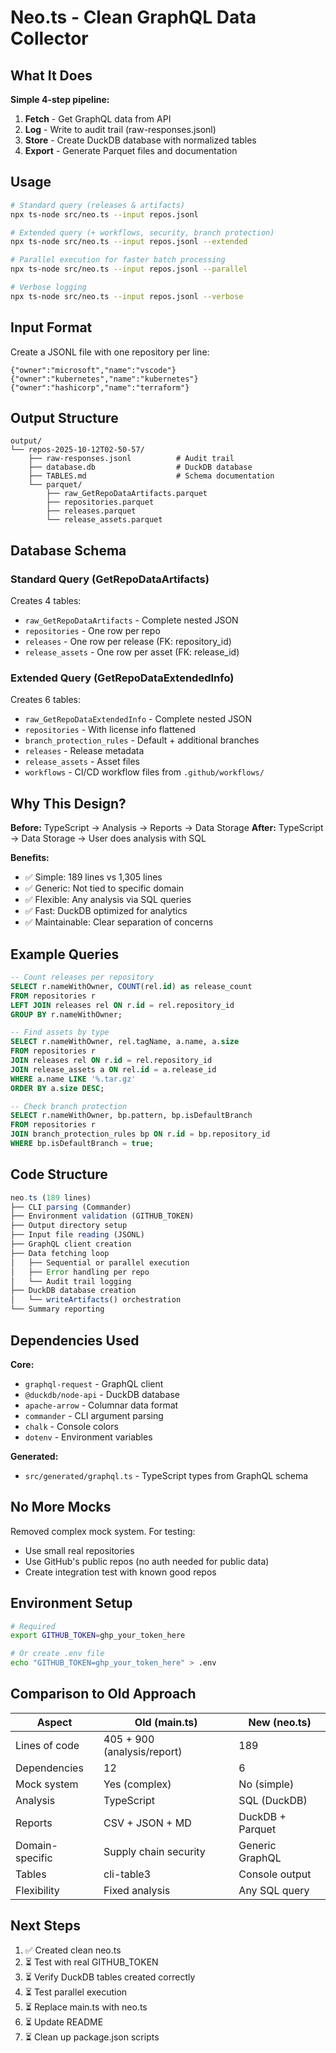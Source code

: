 # Neo.ts - Clean GraphQL Data Collector

## What It Does

**Simple 4-step pipeline:**
1. **Fetch** - Get GraphQL data from API
2. **Log** - Write to audit trail (raw-responses.jsonl)
3. **Store** - Create DuckDB database with normalized tables
4. **Export** - Generate Parquet files and documentation

## Usage

```bash
# Standard query (releases & artifacts)
npx ts-node src/neo.ts --input repos.jsonl

# Extended query (+ workflows, security, branch protection)
npx ts-node src/neo.ts --input repos.jsonl --extended

# Parallel execution for faster batch processing
npx ts-node src/neo.ts --input repos.jsonl --parallel

# Verbose logging
npx ts-node src/neo.ts --input repos.jsonl --verbose
```

## Input Format

Create a JSONL file with one repository per line:

```jsonl
{"owner":"microsoft","name":"vscode"}
{"owner":"kubernetes","name":"kubernetes"}
{"owner":"hashicorp","name":"terraform"}
```

## Output Structure

```
output/
└── repos-2025-10-12T02-50-57/
    ├── raw-responses.jsonl          # Audit trail
    ├── database.db                  # DuckDB database
    ├── TABLES.md                    # Schema documentation
    └── parquet/
        ├── raw_GetRepoDataArtifacts.parquet
        ├── repositories.parquet
        ├── releases.parquet
        └── release_assets.parquet
```

## Database Schema

### Standard Query (GetRepoDataArtifacts)
Creates 4 tables:
- `raw_GetRepoDataArtifacts` - Complete nested JSON
- `repositories` - One row per repo
- `releases` - One row per release (FK: repository_id)
- `release_assets` - One row per asset (FK: release_id)

### Extended Query (GetRepoDataExtendedInfo)  
Creates 6 tables:
- `raw_GetRepoDataExtendedInfo` - Complete nested JSON
- `repositories` - With license info flattened
- `branch_protection_rules` - Default + additional branches
- `releases` - Release metadata
- `release_assets` - Asset files
- `workflows` - CI/CD workflow files from `.github/workflows/`

## Why This Design?

**Before:** TypeScript → Analysis → Reports → Data Storage
**After:** TypeScript → Data Storage → User does analysis with SQL

**Benefits:**
- ✅ Simple: 189 lines vs 1,305 lines
- ✅ Generic: Not tied to specific domain
- ✅ Flexible: Any analysis via SQL queries
- ✅ Fast: DuckDB optimized for analytics
- ✅ Maintainable: Clear separation of concerns

## Example Queries

```sql
-- Count releases per repository
SELECT r.nameWithOwner, COUNT(rel.id) as release_count
FROM repositories r
LEFT JOIN releases rel ON r.id = rel.repository_id
GROUP BY r.nameWithOwner;

-- Find assets by type
SELECT r.nameWithOwner, rel.tagName, a.name, a.size
FROM repositories r
JOIN releases rel ON r.id = rel.repository_id
JOIN release_assets a ON rel.id = a.release_id
WHERE a.name LIKE '%.tar.gz'
ORDER BY a.size DESC;

-- Check branch protection
SELECT r.nameWithOwner, bp.pattern, bp.isDefaultBranch
FROM repositories r
JOIN branch_protection_rules bp ON r.id = bp.repository_id
WHERE bp.isDefaultBranch = true;
```

## Code Structure

```typescript
neo.ts (189 lines)
├── CLI parsing (Commander)
├── Environment validation (GITHUB_TOKEN)
├── Output directory setup
├── Input file reading (JSONL)
├── GraphQL client creation
├── Data fetching loop
│   ├── Sequential or parallel execution
│   ├── Error handling per repo
│   └── Audit trail logging
├── DuckDB database creation
│   └── writeArtifacts() orchestration
└── Summary reporting
```

## Dependencies Used

**Core:**
- `graphql-request` - GraphQL client
- `@duckdb/node-api` - DuckDB database
- `apache-arrow` - Columnar data format
- `commander` - CLI argument parsing
- `chalk` - Console colors
- `dotenv` - Environment variables

**Generated:**
- `src/generated/graphql.ts` - TypeScript types from GraphQL schema

## No More Mocks

Removed complex mock system. For testing:
- Use small real repositories
- Use GitHub's public repos (no auth needed for public data)
- Create integration test with known good repos

## Environment Setup

```bash
# Required
export GITHUB_TOKEN=ghp_your_token_here

# Or create .env file
echo "GITHUB_TOKEN=ghp_your_token_here" > .env
```

## Comparison to Old Approach

| Aspect | Old (main.ts) | New (neo.ts) |
|--------|---------------|--------------|
| Lines of code | 405 + 900 (analysis/report) | 189 |
| Dependencies | 12 | 6 |
| Mock system | Yes (complex) | No (simple) |
| Analysis | TypeScript | SQL (DuckDB) |
| Reports | CSV + JSON + MD | DuckDB + Parquet |
| Domain-specific | Supply chain security | Generic GraphQL |
| Tables | cli-table3 | Console output |
| Flexibility | Fixed analysis | Any SQL query |

## Next Steps

1. ✅ Created clean neo.ts
2. ⏳ Test with real GITHUB_TOKEN
3. ⏳ Verify DuckDB tables created correctly
4. ⏳ Test parallel execution
5. ⏳ Replace main.ts with neo.ts
6. ⏳ Update README
7. ⏳ Clean up package.json scripts
